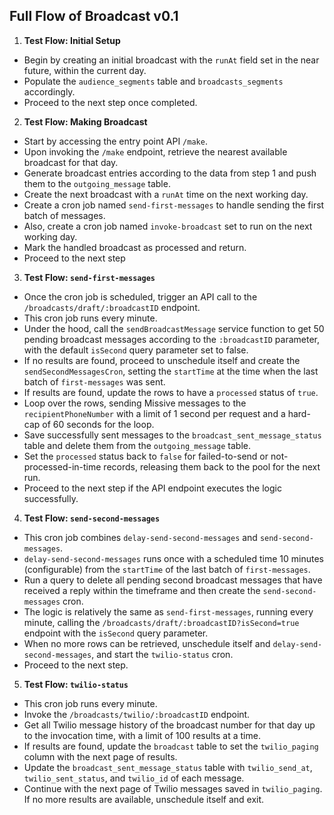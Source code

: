 ## Full Flow of Broadcast v0.1

1. **Test Flow: Initial Setup**
  - Begin by creating an initial broadcast with the `runAt` field set in the near future, within the current day.
  - Populate the `audience_segments` table and `broadcasts_segments` accordingly.
  - Proceed to the next step once completed.

2. **Test Flow: Making Broadcast**
  - Start by accessing the entry point API `/make`.
  - Upon invoking the `/make` endpoint, retrieve the nearest available broadcast for that day.
  - Generate broadcast entries according to the data from step 1 and push them to the `outgoing_message` table.
  - Create the next broadcast with a `runAt` time on the next working day.
  - Create a cron job named `send-first-messages` to handle sending the first batch of messages.
  - Also, create a cron job named `invoke-broadcast` set to run on the next working day.
  - Mark the handled broadcast as processed and return.
  - Proceed to the next step

3. **Test Flow: `send-first-messages`**
  - Once the cron job is scheduled, trigger an API call to the `/broadcasts/draft/:broadcastID` endpoint.
  - This cron job runs every minute.
  - Under the hood, call the `sendBroadcastMessage` service function to get 50 pending broadcast messages according to the `:broadcastID` parameter, with the default `isSecond` query parameter set to false.
  - If no results are found, proceed to unschedule itself and create the `sendSecondMessagesCron`, setting the `startTime` at the time when the last batch of `first-messages` was sent.
  - If results are found, update the rows to have a `processed` status of `true`.
  - Loop over the rows, sending Missive messages to the `recipientPhoneNumber` with a limit of 1 second per request and a hard-cap of 60 seconds for the loop.
  - Save successfully sent messages to the `broadcast_sent_message_status` table and delete them from the `outgoing_message` table.
  - Set the `processed` status back to `false` for failed-to-send or not-processed-in-time records, releasing them back to the pool for the next run.
  - Proceed to the next step if the API endpoint executes the logic successfully.

4. **Test Flow: `send-second-messages`**
  - This cron job combines `delay-send-second-messages` and `send-second-messages`.
  - `delay-send-second-messages` runs once with a scheduled time 10 minutes (configurable) from the `startTime` of the last batch of `first-messages`.
  - Run a query to delete all pending second broadcast messages that have received a reply within the timeframe and then create the `send-second-messages` cron.
  - The logic is relatively the same as `send-first-messages`, running every minute, calling the `/broadcasts/draft/:broadcastID?isSecond=true` endpoint with the `isSecond` query parameter.
  - When no more rows can be retrieved, unschedule itself and `delay-send-second-messages`, and start the `twilio-status` cron.
  - Proceed to the next step.

5. **Test Flow: `twilio-status`**
  - This cron job runs every minute.
  - Invoke the `/broadcasts/twilio/:broadcastID` endpoint.
  - Get all Twilio message history of the broadcast number for that day up to the invocation time, with a limit of 100 results at a time.
  - If results are found, update the `broadcast` table to set the `twilio_paging` column with the next page of results.
  - Update the `broadcast_sent_message_status` table with `twilio_send_at`, `twilio_sent_status`, and `twilio_id` of each message.
  - Continue with the next page of Twilio messages saved in `twilio_paging`. If no more results are available, unschedule itself and exit.
